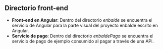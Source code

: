 ## Directorio front-end

- **Front-end en Angular**: Dentro del directorio _enbalde_ se encuentra el servicio de Angular para la parte visual del proyecto enbalde escrito en Angular.
- **Servicio de pago**: Dentro del directorio _enbaldePago_ se encuentra el servicio de pago de ejemplo consumido al pagar a través de una API.
